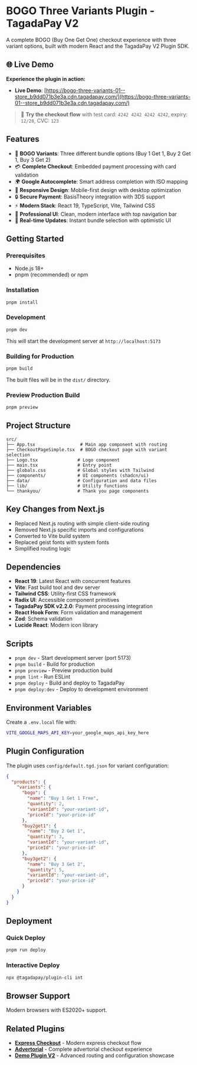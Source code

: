 # BOGO Three Variants Plugin - TagadaPay V2

A complete BOGO (Buy One Get One) checkout experience with three variant options, built with modern React and the TagadaPay V2 Plugin SDK.

## 🌐 Live Demo

**Experience the plugin in action:**
- **Live Demo**: [https://bogo-three-variants-01--store_b9dd071b3e3a.cdn.tagadapay.com/](https://bogo-three-variants-01--store_b9dd071b3e3a.cdn.tagadapay.com/)

> 🎯 **Try the checkout flow** with test card: `4242 4242 4242 4242`, expiry: `12/28`, CVC: `123`

## Features

- 🎯 **BOGO Variants**: Three different bundle options (Buy 1 Get 1, Buy 2 Get 1, Buy 3 Get 2)
- 💳 **Complete Checkout**: Embedded payment processing with card validation
- 🌍 **Google Autocomplete**: Smart address completion with ISO mapping
- 📱 **Responsive Design**: Mobile-first design with desktop optimization
- 🔒 **Secure Payment**: BasisTheory integration with 3DS support
- ⚡ **Modern Stack**: React 19, TypeScript, Vite, Tailwind CSS
- 🎨 **Professional UI**: Clean, modern interface with top navigation bar
- 🔄 **Real-time Updates**: Instant bundle selection with optimistic UI

## Getting Started

### Prerequisites

- Node.js 18+
- pnpm (recommended) or npm

### Installation

```bash
pnpm install
```

### Development

```bash
pnpm dev
```

This will start the development server at `http://localhost:5173`

### Building for Production

```bash
pnpm build
```

The built files will be in the `dist/` directory.

### Preview Production Build

```bash
pnpm preview
```

## Project Structure

```
src/
├── App.tsx                 # Main app component with routing
├── CheckoutPageSimple.tsx  # BOGO checkout page with variant selection
├── Logo.tsx               # Logo component
├── main.tsx               # Entry point
├── globals.css            # Global styles with Tailwind
├── components/            # UI components (shadcn/ui)
├── data/                  # Configuration and data files
├── lib/                   # Utility functions
└── thankyou/              # Thank you page components
```

## Key Changes from Next.js

- Replaced Next.js routing with simple client-side routing
- Removed Next.js specific imports and configurations
- Converted to Vite build system
- Replaced geist fonts with system fonts
- Simplified routing logic

## Dependencies

- **React 19**: Latest React with concurrent features
- **Vite**: Fast build tool and dev server
- **Tailwind CSS**: Utility-first CSS framework
- **Radix UI**: Accessible component primitives
- **TagadaPay SDK v2.2.0**: Payment processing integration
- **React Hook Form**: Form validation and management
- **Zod**: Schema validation
- **Lucide React**: Modern icon library

## Scripts

- `pnpm dev` - Start development server (port 5173)
- `pnpm build` - Build for production
- `pnpm preview` - Preview production build
- `pnpm lint` - Run ESLint
- `pnpm deploy` - Build and deploy to TagadaPay
- `pnpm deploy:dev` - Deploy to development environment

## Environment Variables

Create a `.env.local` file with:

```bash
VITE_GOOGLE_MAPS_API_KEY=your_google_maps_api_key_here
```

## Plugin Configuration

The plugin uses `config/default.tgd.json` for variant configuration:

```json
{
  "products": {
    "variants": {
      "bogo": {
        "name": "Buy 1 Get 1 Free",
        "quantity": 2,
        "variantId": "your-variant-id",
        "priceId": "your-price-id"
      },
      "buy2get1": {
        "name": "Buy 2 Get 1",
        "quantity": 3,
        "variantId": "your-variant-id",
        "priceId": "your-price-id"
      },
      "buy3get2": {
        "name": "Buy 3 Get 2",
        "quantity": 5,
        "variantId": "your-variant-id",
        "priceId": "your-price-id"
      }
    }
  }
}
```

## Deployment

### Quick Deploy
```bash
pnpm run deploy
```

### Interactive Deploy
```bash
npx @tagadapay/plugin-cli int
```

## Browser Support

Modern browsers with ES2020+ support.

## Related Plugins

- **[Express Checkout](../express-checkout/)** - Modern express checkout flow
- **[Advertorial](../advertorial/)** - Complete advertorial checkout experience
- **[Demo Plugin V2](../demo-plugin-v2/)** - Advanced routing and configuration showcase
